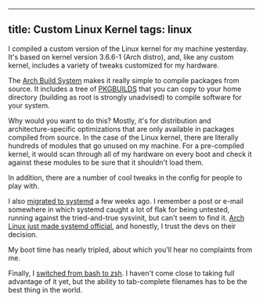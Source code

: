 ----
title: Custom Linux Kernel
tags: linux
----

I compiled a custom version of the Linux kernel for my machine yesterday. It's based on kernel version 3.6.6-1 (Arch distro), and, like any custom kernel, includes a variety of tweaks customized for my hardware.

The [Arch Build System](https://wiki.archlinux.org/index.php/Arch_Build_System) makes it really simple to compile packages from source. It includes a tree of [PKGBUILDS](https://wiki.archlinux.org/index.php/PKGBUILD) that you can copy to your home directory (building as root is strongly unadvised) to compile software for your system.

Why would you want to do this? Mostly, it's for distribution and architecture-specific optimizations that are only available in packages compiled from source. In the case of the Linux kernel, there are literally hundreds of modules that go unused on my machine. For a pre-compiled kernel, it would scan through all of my hardware on every boot and check it against these modules to be sure that it shouldn't load them.

In addition, there are a number of cool tweaks in the config for people to play with.

I also [migrated to systemd](https://wiki.archlinux.org/index.php/Systemd) a few weeks ago. I remember a post or e-mail somewhere in which systemd caught a lot of flak for being untested, running against the tried-and-true sysvinit, but can't seem to find it. [Arch Linux just made systemd official](https://www.archlinux.org/news/end-of-initscripts-support/), and honestly, I trust the devs on their decision.

My boot time has nearly tripled, about which you'll hear no complaints from me.

Finally, I [switched from bash to zsh](http://en.wikipedia.org/wiki/Zsh). I haven't come close to taking full advantage of it yet, but the ability to tab-complete filenames has to be the best thing in the world.
